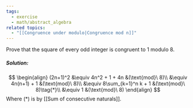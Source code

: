 ```yaml
---
tags:
  - exercise
  - math/abstract_algebra
related topics:
  - "[[Congruence under modulo|Congruence mod n]]"
---
```

Prove that the square of every odd integer is congruent to $1$ modulo $8$.
##### Solution:
$$
\begin{align}
	(2n+1)^2
	&\equiv 4n^2 + 1 + 4n &(\text{mod}\ 8)\\
	&\equiv 4n(n+1) + 1 &(\text{mod}\ 8)\\
	&\equiv 8\sum_{k=1}^n k + 1 &(\text{mod}\ 8)\tag{*}\\
	&\equiv 1 &(\text{mod}\ 8)
\end{align}
$$Where $(*)$ is by [[Sum of consecutive naturals]].
